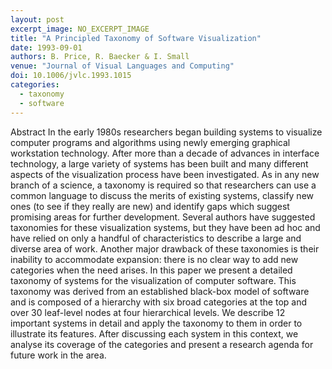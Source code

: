 ```yaml
---
layout: post
excerpt_image: NO_EXCERPT_IMAGE
title: "A Principled Taxonomy of Software Visualization"
date: 1993-09-01
authors: B. Price, R. Baecker & I. Small
venue: "Journal of Visual Languages and Computing"
doi: 10.1006/jvlc.1993.1015
categories:
  - taxonomy
  - software
---
```

Abstract In the early 1980s researchers began building systems to visualize computer programs and algorithms using newly emerging graphical workstation technology. After more than a decade of advances in interface technology, a large variety of systems has been built and many different aspects of the visualization process have been investigated. As in any new branch of a science, a taxonomy is required so that researchers can use a common language to discuss the merits of existing systems, classify new ones (to see if they really are new) and identify gaps which suggest promising areas for further development. Several authors have suggested taxonomies for these visualization systems, but they have been ad hoc and have relied on only a handful of characteristics to describe a large and diverse area of work. Another major drawback of these taxonomies is their inability to accommodate expansion: there is no clear way to add new categories when the need arises. In this paper we present a detailed taxonomy of systems for the visualization of computer software. This taxonomy was derived from an established black-box model of software and is composed of a hierarchy with six broad categories at the top and over 30 leaf-level nodes at four hierarchical levels. We describe 12 important systems in detail and apply the taxonomy to them in order to illustrate its features. After discussing each system in this context, we analyse its coverage of the categories and present a research agenda for future work in the area.
